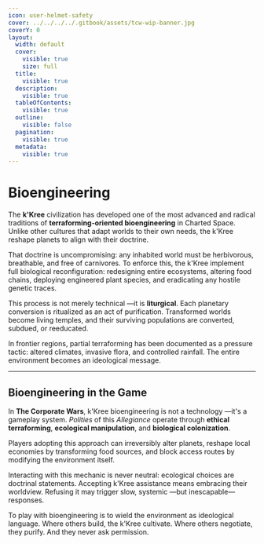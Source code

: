 ```yaml
---
icon: user-helmet-safety
cover: ../../../../.gitbook/assets/tcw-wip-banner.jpg
coverY: 0
layout:
  width: default
  cover:
    visible: true
    size: full
  title:
    visible: true
  description:
    visible: true
  tableOfContents:
    visible: true
  outline:
    visible: false
  pagination:
    visible: true
  metadata:
    visible: true
---
```


# Bioengineering

The **k'Kree** civilization has developed one of the most advanced and radical traditions of **terraforming-oriented bioengineering** in Charted Space. Unlike other cultures that adapt worlds to their own needs, the k'Kree reshape planets to align with their doctrine.

That doctrine is uncompromising: any inhabited world must be herbivorous, breathable, and free of carnivores. To enforce this, the k'Kree implement full biological reconfiguration: redesigning entire ecosystems, altering food chains, deploying engineered plant species, and eradicating any hostile genetic traces.

This process is not merely technical —it is **liturgical**. Each planetary conversion is ritualized as an act of purification. Transformed worlds become living temples, and their surviving populations are converted, subdued, or reeducated.

In frontier regions, partial terraforming has been documented as a pressure tactic: altered climates, invasive flora, and controlled rainfall. The entire environment becomes an ideological message.

***

## Bioengineering in the Game

In **The Corporate Wars**, k'Kree bioengineering is not a technology —it's a gameplay system. _Polities_ of this _Allegiance_ operate through **ethical terraforming**, **ecological manipulation**, and **biological colonization**.

Players adopting this approach can irreversibly alter planets, reshape local economies by transforming food sources, and block access routes by modifying the environment itself.

Interacting with this mechanic is never neutral: ecological choices are doctrinal statements. Accepting k'Kree assistance means embracing their worldview. Refusing it may trigger slow, systemic —but inescapable— responses.

To play with bioengineering is to wield the environment as ideological language. Where others build, the k'Kree cultivate. Where others negotiate, they purify. And they never ask permission.
